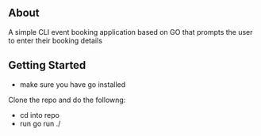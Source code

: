 ## About
A simple CLI event booking application based on GO that prompts the user to enter their booking details

## Getting Started

- make sure you have go installed 

Clone the repo and do the followng:

- cd into repo
- run go run ./ 
